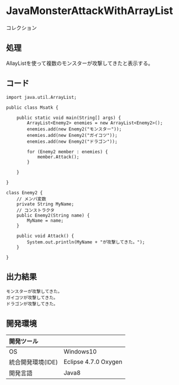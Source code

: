 # JavaMonsterAttackWithArrayList
コレクション

## 処理
AllayListを使って複数のモンスターが攻撃してきたと表示する。

## コード
```
import java.util.ArrayList;

public class Msatk {

	public static void main(String[] args) {
		ArrayList<Enemy2> enemies = new ArrayList<Enemy2>();
		enemies.add(new Enemy2("モンスター"));
		enemies.add(new Enemy2("ガイコツ"));
		enemies.add(new Enemy2("ドラゴン"));

		for (Enemy2 member : enemies) {
			member.Attack();
		}

	}

}

class Enemy2 {
	// メンバ変数
	private String MyName;
	// コンストラクタ
	public Enemy2(String name) {
		MyName = name;
	}

	public void Attack() {
		System.out.println(MyName + "が攻撃してきた。");
	}

}

```

## 出力結果  
```
モンスターが攻撃してきた。
ガイコツが攻撃してきた。
ドラゴンが攻撃してきた。
```
  
## 開発環境
| 開発ツール |  |
|:-|:-|
| OS | Windows10 |
| 統合開発環境(IDE) | Eclipse 4.7.0 Oxygen |
| 開発言語 | Java8 |
